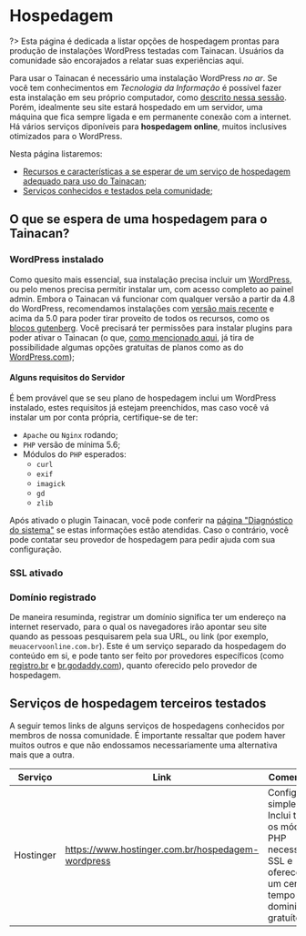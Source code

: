 # Hospedagem

?> Esta página é dedicada a listar opções de hospedagem prontas para produção de instalações WordPress testadas com Tainacan. Usuários da comunidade são encorajados a relatar suas experiências aqui.

Para usar o Tainacan é necessário uma instalação WordPress *no ar*. Se você tem conhecimentos em *Tecnologia da Informação* é possível fazer esta instalação em seu próprio computador, como [descrito nessa sessão](pt-br/xampp). Porém, idealmente seu site estará hospedado em um servidor, uma máquina que fica sempre ligada e em permanente conexão com a internet. Há vários serviços diponíveis para **hospedagem online**, muitos inclusives otimizados para o WordPress.

Nesta página listaremos:
* [Recursos e características a se esperar de um serviço de hospedagem adequado para uso do Tainacan](#o-que-se-espera-de-uma-hospedagem-para-o-tainacan);
* [Serviços conhecidos e testados pela comunidade](#serviços-de-hospedagem-terceiros-testados);

## O que se espera de uma hospedagem para o Tainacan?

### WordPress instalado

Como quesito mais essencial, sua instalação precisa incluir um [WordPress](https://br.wordpress.org/ 'ignore'), ou pelo menos precisa permitir instalar um, com acesso completo ao painel admin. Embora o Tainacan vá funcionar com qualquer versão a partir da 4.8 do WordPress, recomendamos instalações com [versão mais recente](https://br.wordpress.org/download/releases/ 'ignore') e acima da 5.0 para poder tirar proveito de todos os recursos, como os [blocos gutenberg](/pt-br/gutenberg-blocks.md). Você precisará ter permissões para instalar plugins para poder ativar o Tainacan (o que, [como mencionado aqui](/pt-br/faq.md#qual-a-diferença-entre-wpcom-e-wporg), já tira de possibilidade algumas opções gratuitas de planos como as do [WordPress.com](https://br.wordpress.com/ 'ignore'));

#### Alguns requisitos do Servidor

É bem provável que se seu plano de hospedagem inclui um WordPress instalado, estes requisitos já estejam preenchidos, mas caso você vá instalar um por conta própria, certifique-se de ter:

* `Apache` ou `Nginx` rodando;
* `PHP` versão de mínima 5.6;
* Módulos do `PHP` esperados:
  * `curl`
  * `exif`
  * `imagick`
  * `gd`
  * `zlib`

Após ativado o plugin Tainacan, você pode conferir na [página "Diagnóstico do sistema"](/pt-br/optimization#diagnóstico-do-sistema) se estas informações estão atendidas. Caso o contrário, você pode contatar seu provedor de hospedagem para pedir ajuda com sua configuração.

### SSL ativado

### Domínio registrado

De maneira resuminda, registrar um domínio significa ter um endereço na internet reservado, para o qual os navegadores irão apontar seu site quando as pessoas pesquisarem pela sua URL, ou link (por exemplo, `meuacervoonline.com.br`). Este é um serviço separado da hospedagem do conteúdo em si, e pode tanto ser feito por provedores específicos (como [registro.br](https://registro.br/ 'ignore') e [br.godaddy.com](https://br.godaddy.com/ 'ignore')), quanto oferecido pelo provedor de hospedagem.

## Serviços de hospedagem terceiros testados

A seguir temos links de alguns serviços de hospedagens conhecidos por membros de nossa comunidade. É importante ressaltar que podem haver muitos outros e que não endossamos necessariamente uma alternativa mais que a outra.

| Serviço | Link | Comentários |
|---------|------|------------------|
| Hostinger | https://www.hostinger.com.br/hospedagem-wordpress | Configuração simples. Inclui todos os módulos PHP necessários, SSL e oferece por um certo tempo dominio gratuíto. |